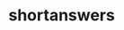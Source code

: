 # shortanswers
<!DOCTYPE html>
<html lang="en">
<head>
    <meta charset="UTF-8">
    <meta http-equiv="X-UA-Compatible" content="IE=edge">
    <meta name="viewport" content="width=device-width, initial-scale=1.0">
    <title>Document</title>
</head>
<body>
    <img src="1 (1).jpeg" alt="">
    <img src="1 (2).jpeg" alt="">
   <img src="1 (3).jpeg" alt="">
   <img src="1 (4).jpeg" alt="">
   <img src="1 (5).jpeg" alt="">
   <img src="1 (6).jpeg" alt="">
   <img src="1 (7).jpeg" alt="">
   <img src="1 (8).jpeg" alt="">
   <img src="1 (9).jpeg" alt="">
   <img src="1 (10).jpeg" alt="">
   <img src="1 (11).jpeg" alt="">
   <img src="1 (12).jpeg" alt="">
   <img src="1 (13).jpeg" alt="">
   <img src="1 (14).jpeg" alt="">
 
</html>
